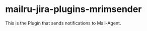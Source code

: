 mailru-jira-plugins-mrimsender
==============================

This is the Plugin that sends notifications to Mail-Agent.